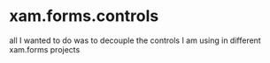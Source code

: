 # xam.forms.controls
all I wanted to do was to decouple the controls I am using in different xam.forms projects
